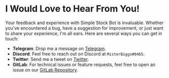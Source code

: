# I Would Love to Hear From You!

Your feedback and experience with Simple Stock Bot is invaluable. Whether you've encountered a bug, have a suggestion for improvement, or just want to share your experience, I'm all ears. Here are several ways you can get in touch:

- **Telegram**: Drop me a message on [Telegram](https://t.me/MisterBiggs).
- **Discord**: Feel free to reach out on Discord at `MisterBiggs#0465`.
- **Twitter**: Send me a tweet on [Twitter](https://twitter.com/AnsonBiggs).
- **GitLab**: For technical issues or feature requests, feel free to open an issue on our [GitLab Repository](https://gitlab.com/simple-stock-bots/simple-telegram-stock-bot).
